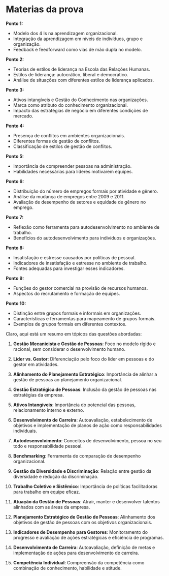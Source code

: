 # Materias da prova

**Ponto 1:**

- Modelo dos 4 Is na aprendizagem organizacional.
- Integração da aprendizagem em níveis de indivíduos, grupo e organização.
- Feedback e feedforward como vias de mão dupla no modelo.

**Ponto 2:**

- Teorias de estilos de liderança na Escola das Relações Humanas.
- Estilos de liderança: autocrático, liberal e democrático.
- Análise de situações com diferentes estilos de liderança aplicados.

**Ponto 3:**

- Ativos intangíveis e Gestão do Conhecimento nas organizações.
- Marca como atributo do conhecimento organizacional.
- Impacto das estratégias de negócio em diferentes condições de mercado.

**Ponto 4:**

- Presença de conflitos em ambientes organizacionais.
- Diferentes formas de gestão de conflitos.
- Classificação de estilos de gestão de conflitos.

**Ponto 5:**

- Importância de compreender pessoas na administração.
- Habilidades necessárias para líderes motivarem equipes.

**Ponto 6:**

- Distribuição do número de empregos formais por atividade e gênero.
- Análise da mudança de empregos entre 2009 e 2011.
- Avaliação de desempenho de setores e equidade de gênero no emprego.

**Ponto 7:**

- Reflexão como ferramenta para autodesenvolvimento no ambiente de trabalho.
- Benefícios do autodesenvolvimento para indivíduos e organizações.

**Ponto 8:**

- Insatisfação e estresse causados por políticas de pessoal.
- Indicadores de insatisfação e estresse no ambiente de trabalho.
- Fontes adequadas para investigar esses indicadores.

**Ponto 9:**

- Funções do gestor comercial na provisão de recursos humanos.
- Aspectos do recrutamento e formação de equipes.

**Ponto 10:**

- Distinção entre grupos formais e informais em organizações.
- Características e ferramentas para mapeamento de grupos formais.
- Exemplos de grupos formais em diferentes contextos.

Claro, aqui está um resumo em tópicos das questões abordadas:

1. **Gestão Mecanicista e Gestão de Pessoas**: Foco no modelo rígido e racional, sem considerar o desenvolvimento humano.

2. **Líder vs. Gestor**: Diferenciação pelo foco do líder em pessoas e do gestor em atividades.

3. **Alinhamento do Planejamento Estratégico**: Importância de alinhar a gestão de pessoas ao planejamento organizacional.

4. **Gestão Estratégica de Pessoas**: Inclusão da gestão de pessoas nas estratégias da empresa.

5. **Ativos Intangíveis**: Importância do potencial das pessoas, relacionamento interno e externo.

6. **Desenvolvimento de Carreira**: Autoavaliação, estabelecimento de objetivos e implementação de planos de ação como responsabilidades individuais.

7. **Autodesenvolvimento**: Conceitos de desenvolvimento, pessoa no seu todo e responsabilidade pessoal.

8. **Benchmarking**: Ferramenta de comparação de desempenho organizacional.

9. **Gestão da Diversidade e Discriminação**: Relação entre gestão da diversidade e redução da discriminação.

10. **Trabalho Coletivo e Sistêmico**: Importância de políticas facilitadoras para trabalho em equipe eficaz.

11. **Atuação da Gestão de Pessoas**: Atrair, manter e desenvolver talentos alinhados com as áreas da empresa.

12. **Planejamento Estratégico de Gestão de Pessoas**: Alinhamento dos objetivos de gestão de pessoas com os objetivos organizacionais.

13. **Indicadores de Desempenho para Gestores**: Monitoramento do progresso e avaliação de ações estratégicas e eficiência de programas.

14. **Desenvolvimento de Carreira**: Autoavaliação, definição de metas e implementação de ações para desenvolvimento de carreira.

15. **Competência Individual**: Compreensão da competência como combinação de conhecimento, habilidade e atitude.
